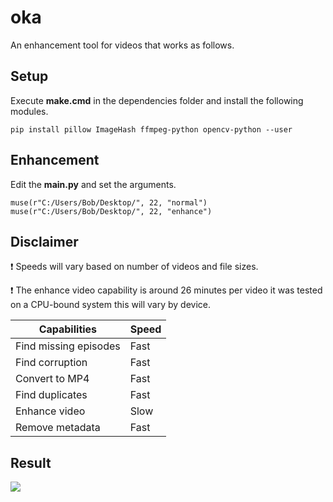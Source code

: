 # oka

An enhancement tool for videos that works as follows.

## Setup
Execute **make.cmd** in the dependencies folder and install the following modules.
```
pip install pillow ImageHash ffmpeg-python opencv-python --user
```

## Enhancement
Edit the **main.py** and set the arguments.
```
muse(r"C:/Users/Bob/Desktop/", 22, "normal")
muse(r"C:/Users/Bob/Desktop/", 22, "enhance")
```

## Disclaimer

:exclamation: Speeds will vary based on number of videos and file sizes.

:exclamation: The enhance video capability is around 26 minutes per video it was tested on a CPU-bound system this will vary by device.

| Capabilities | Speed |
|----|----|
| Find missing episodes | Fast |
| Find corruption | Fast |
| Convert to MP4 | Fast |
| Find duplicates | Fast |
| Enhance video | Slow |
| Remove metadata | Fast |

## Result
![](https://github.com/Apollo-o/oka/blob/1e8ea935e3151f744a98d52b105cbe31c3cbf875/video.gif)
